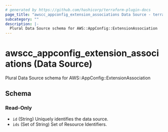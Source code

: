 ```yaml
---
# generated by https://github.com/hashicorp/terraform-plugin-docs
page_title: "awscc_appconfig_extension_associations Data Source - terraform-provider-awscc"
subcategory: ""
description: |-
  Plural Data Source schema for AWS::AppConfig::ExtensionAssociation
---
```


# awscc_appconfig_extension_associations (Data Source)

Plural Data Source schema for AWS::AppConfig::ExtensionAssociation



<!-- schema generated by tfplugindocs -->
## Schema

### Read-Only

- `id` (String) Uniquely identifies the data source.
- `ids` (Set of String) Set of Resource Identifiers.
